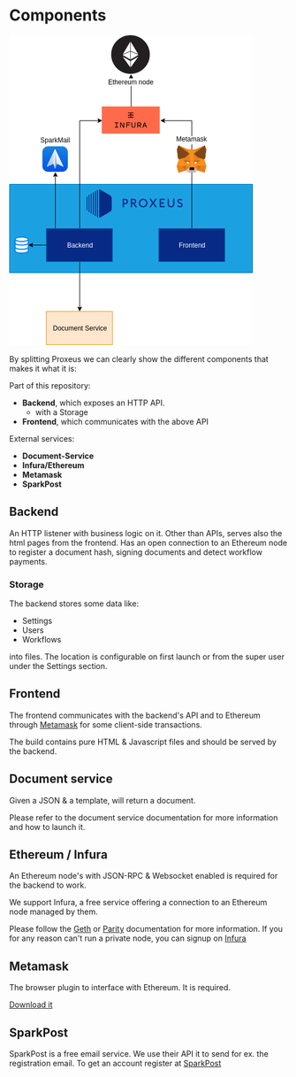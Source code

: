 # Components

![components](_media/components.png)

By splitting Proxeus we can clearly show the different components that makes it what it is:

Part of this repository:
- **Backend**, which exposes an HTTP API. 
    - with a Storage
- **Frontend**, which communicates with the above API

External services:
- **Document-Service**
- **Infura/Ethereum**
- **Metamask**
- **SparkPost**


## Backend
An HTTP listener with business logic on it. Other than APIs, serves also the html pages from the frontend.
Has an open connection to an Ethereum node to register a document hash, signing documents and detect workflow payments.

### Storage
The backend stores some data like:

- Settings
- Users
- Workflows

into files. The location is configurable on first launch or from the super user under the Settings section.

## Frontend
The frontend communicates with the backend's API and to Ethereum through [Metamask](https://metamask.io/) for some client-side transactions.

The build contains pure HTML & Javascript files and should be served by the backend. 

## Document service
Given a JSON & a template, will return a document. 

Please refer to the document service documentation for more information and how to launch it.

## Ethereum / Infura

An Ethereum node's with JSON-RPC & Websocket enabled is required for the backend to work.

We support Infura, a free service offering a connection to an Ethereum node managed by them.

Please follow the [Geth](https://github.com/ethereum/go-ethereum/wiki/Command-Line-Options) or [Parity](https://wiki.parity.io/Parity-Ethereum) documentation for more information.
If you for any reason can't run a private node, you can signup on [Infura](https://infura.io/)

## Metamask

The browser plugin to interface with Ethereum. It is required.

[Download it](https://metamask.io/)

## SparkPost

SparkPost is a free email service. We use their API it to send for ex. the registration email.
To get an account register at [SparkPost](https://www.sparkpost.com/)
